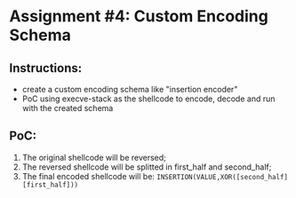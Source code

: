 Assignment #4: Custom Encoding Schema
=====================================

Instructions:
-------------
* create a custom encoding schema like "insertion encoder"
* PoC using execve-stack as the shellcode to encode, decode and run with the created schema

PoC:
----
1. The original shellcode will be reversed;
2. The reversed shellcode will be splitted in first_half and second_half;
3. The final encoded shellcode will be: `INSERTION(VALUE,XOR([second_half][first_half]))`
